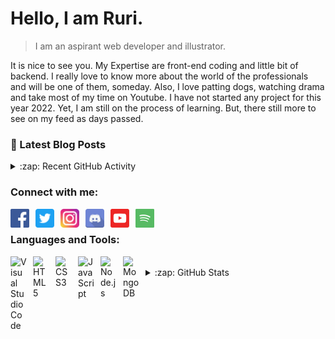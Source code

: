 <div id="top"></div>
<!--<img src="https://scontent-xsp1-1.xx.fbcdn.net/v/t39.30808-6/241266786_1339378069837667_5189927465329569184_n.jpg?_nc_cat=105&ccb=1-5&_nc_sid=174925&_nc_ohc=UyUxuI1-HKkAX9dXhFL&_nc_oc=AQnmWquiIIvIWcrbg88tSMS_VsrgDJ9nQlAcP-TbkAV8rwX2JZMq936oP2Q9tKhf9ilabrsPg8kY06EZNgtYQaJf&_nc_ht=scontent-xsp1-1.xx&oh=00_AT-l6KkeTmhnRDIW6BKSM2ftRl3oovZSXDWxOPETGFJe0g&oe=6216A888" align="right" width="120"/>-->

# Hello, I am Ruri.
> I am an aspirant web developer and illustrator.

It is nice to see you. My Expertise are front-end coding and little bit of backend. I really love to know more about the world of the professionals and will be one of them, someday. Also, I love patting dogs, watching drama and take most of my time on Youtube. I have not started any project for this year 2022. Yet, I am still on the process of learning. But, there still more to see on my feed as days passed.

### 📕 Latest Blog Posts
<!-- BLOG-POST-LIST:START -->
<!-- BLOG-POST-LIST:END -->

<details>
  <summary>:zap: Recent GitHub Activity</summary>
<!--START_SECTION:activity-->
<!--END_SECTION:activity-->
</details>

### Connect with me:
<img align="left" width="30px" src="./img/facebook.svg" alt="Facebook" style="padding-right:10px;">
<img align="left" width="30px" src="./img/twitter.svg" alt="Twitter" style="padding-right:10px;">
<img align="left" width="30px" src="./img/instagram.svg" alt="Instagram" style="padding-right:10px;">
<img align="left" width="30px" src="./img/discord.svg" alt="Discord" style="padding-right:10px;">
<img align="left" width="30px" src="./img/youtube.svg" alt="Youtube" style="padding-right:10px;">
<img align="left" width="30px" src="./img/spotify.svg" alt="Spotify" style="padding-right:10px;">

</br>

### Languages and Tools:

<img align="left" alt="Visual Studio Code" width="26px" src="https://cdn.jsdelivr.net/gh/devicons/devicon/icons/vscode/vscode-original.svg" style="padding-right:10px;" />
<img align="left" alt="HTML5" width="26px" src="https://cdn.jsdelivr.net/gh/devicons/devicon/icons/html5/html5-original.svg" style="padding-right:10px;" />
<img align="left" alt="CSS3" width="26px" src="https://cdn.jsdelivr.net/gh/devicons/devicon/icons/css3/css3-original.svg" style="padding-right:10px;" />
<img align="left" alt="JavaScript" width="26px" src="https://cdn.jsdelivr.net/gh/devicons/devicon/icons/javascript/javascript-original.svg" style="padding-right:10px;" />
<img align="left" alt="Node.js" width="26px" src="https://cdn.jsdelivr.net/gh/devicons/devicon/icons/nodejs/nodejs-original.svg" style="padding-right:10px;" />
<img align="left" alt="MongoDB" width="26px" src="https://cdn.jsdelivr.net/gh/devicons/devicon/icons/mongodb/mongodb-original.svg" style="padding-right:10px;" />
<br />

<details>
  <summary>:zap: GitHub Stats</summary>
  <img align="left" alt="rurilazuee's GitHub Stats" src="https://github-readme-stats.vercel.app/api?username=rurilazuee&show_icons=true&hide_border=false&title_color=ff652f&icon_color=FFE400&bg_color=09131B&text_color=ffffff&border_color=0c1a25" />
</details>
